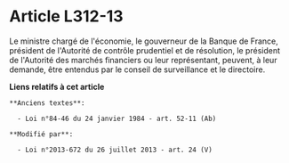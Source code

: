 # Article L312-13

Le ministre chargé de l'économie, le gouverneur de la Banque de France, président de l'Autorité de contrôle prudentiel et de
résolution, le président de l'Autorité des marchés financiers ou leur représentant, peuvent, à leur demande, être entendus
par le conseil de surveillance et le directoire.

**Liens relatifs à cet article**

	**Anciens textes**:

	  - Loi n°84-46 du 24 janvier 1984 - art. 52-11 (Ab)

	**Modifié par**:

	  - Loi n°2013-672 du 26 juillet 2013 - art. 24 (V)
